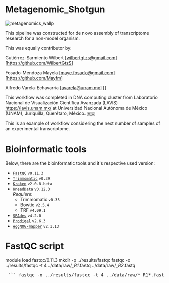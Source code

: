 # Metagenomic_Shotgun
![metagenomics_wallp](https://github.com/user-attachments/assets/e5932edc-178d-4655-a24d-49a003e845b0)

This pipeline was constructed for de novo assembly of transcriptome research for a non-model organism.

This was equally contributor by:

Gutiérrez-Sarmiento Wilbert [wilbertgtzs@gmail.com] [https://github.com/WilbertGtzS]

Fosado-Mendoza Mayela [maye.fosado@gmail.com] [https://github.com/Mayfm]

Alfredo Varela-Echavarría [avarela@unam.mx] []

This workflow was completed in DNA computing cluster from Laboratorio Nacional de Visualización Científica Avanzada (LAVIS) https://lavis.unam.mx/ at Universidad Nacional Autónoma de México (UNAM), Juriquilla, Querétaro, México. 🇲🇽

This is an example of workflow considering the next number of samples of an experimental transcriptome.

# Bioinformatic tools
Below, there are the bioinformatic tools and it's respective used version:
- [`FastQC`](https://www.bioinformatics.babraham.ac.uk/projects/fastqc/) `v0.11.3`
- [`Trimmomatic`](http://www.usadellab.org/cms/?page=trimmomatic) `v0.39`
- [`Kraken`](https://ccb.jhu.edu/software/kraken2/) `v2.0.8-beta`
- [`KneadData`](https://huttenhower.sph.harvard.edu/kneaddata/) `v0.12.3`  
  _Requiere_:  
  - Trimmomatic `v0.33`  
  - Bowtie `v2.5.4`  
  - TRF `v4.09.1`
- [`SPAdes`](https://cab.spbu.ru/software/spades/) `v4.2.0`
- [`Prodigal`](https://github.com/hyattpd/Prodigal) `v2.6.3`
- [`eggNOG-mapper`](http://eggnog-mapper.embl.de/) `v2.1.13`



# FastQC script
module load fastqc/0.11.3
mkdir -p ../results/fastqc
fastqc -o ../results/fastqc -t 4 ../data/raw/*_R1*.fastq ../data/raw/*_R2*.fastq

<pre lang="bash"> ``` fastqc -o ../results/fastqc -t 4 ../data/raw/*_R1*.fastq ../data/raw/*_R2*.fastq ``` </pre>
